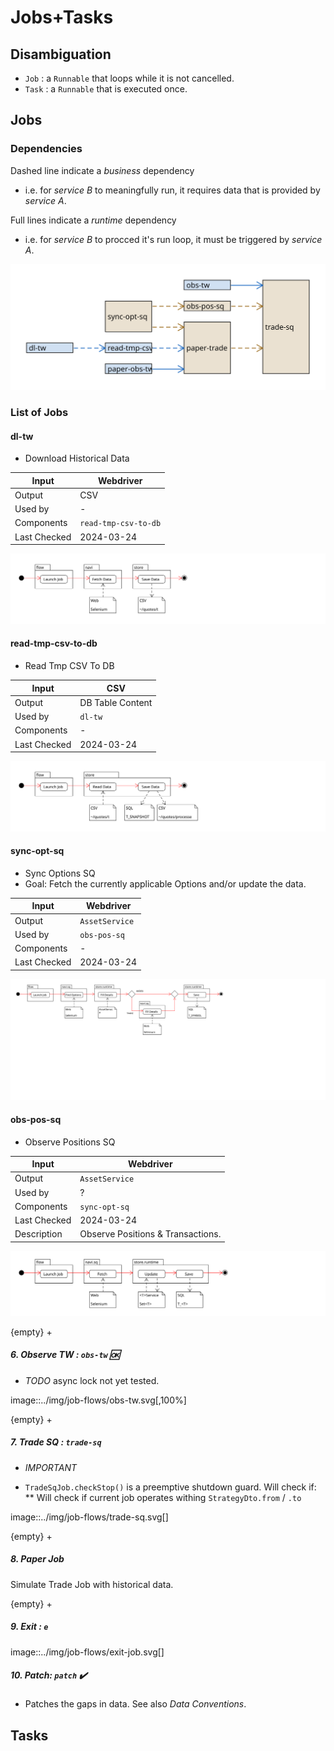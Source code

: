 # Jobs+Tasks

## Disambiguation

* `Job` : a `Runnable` that loops while it is not cancelled.
* `Task` : a `Runnable` that is executed once.

## Jobs

### Dependencies

Dashed line indicate a _business_ dependency

- i.e. for _service B_ to meaningfully run, it requires data that is provided by _service A_.

Full lines indicate a _runtime_ dependency

- i.e. for _service B_ to procced it's run loop, it must be triggered by _service A_.

![](img/job-dep.svg)

### List of Jobs

#### dl-tw

- Download Historical Data

| Input        | Webdriver            |
|--------------|----------------------|
| Output       | CSV                  |
| Used by      | -                    |
| Components   | `read-tmp-csv-to-db` |
| Last Checked | 2024-03-24           |

![dl-tw](img/dl-tw.svg)

#### read-tmp-csv-to-db

- Read Tmp CSV To DB

| Input        | CSV              |
|--------------|------------------|
| Output       | DB Table Content |
| Used by      | `dl-tw`          |
| Components   | -                |
| Last Checked | 2024-03-24       |

![read-to-db](img/read-to-db.svg)

#### sync-opt-sq

- Sync Options SQ
- Goal: Fetch the currently applicable Options and/or update the data.

| Input        | Webdriver      |
|--------------|----------------|
| Output       | `AssetService` |
| Used by      | `obs-pos-sq`   |
| Components   | -              |
| Last Checked | 2024-03-24     |

![sync-opt-sq](img/sync-opt-sq.svg)

#### obs-pos-sq

- Observe Positions SQ

| Input        | Webdriver                         |
|--------------|-----------------------------------|
| Output       | `AssetService`                    |
| Used by      | ?                                 |
| Components   | `sync-opt-sq`                     |
| Last Checked | 2024-03-24                        |
| Description  | Observe Positions & Transactions. |

![obs-pos-sq](img/obs-pos-sq.svg)

{empty} +

##### 6. Observe TW : `obs-tw`  🆗

* _TODO_ async lock not yet tested.

image::../img/job-flows/obs-tw.svg[,100%]

{empty} +

##### 7. Trade SQ : `trade-sq`

* *IMPORTANT*










- `TradeSqJob.checkStop()` is a preemptive shutdown guard.
  Will check if:
  ** Will check if current job operates withing `StrategyDto.from` / `.to`

image::../img/job-flows/trade-sq.svg[]

{empty} +

##### 8. Paper Job

Simulate Trade Job with historical data.

{empty} +

##### 9. Exit : `e`

image::../img/job-flows/exit-job.svg[]

##### 10. Patch: `patch` ✔️

* Patches the gaps in data.
  See also _Data Conventions_.

## Tasks
